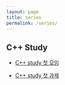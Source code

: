 ```yaml
---
layout: page
title: series
permalink: /series/
---
```


## C++ Study 

* [C++ study 첫 모임](https://minwook-shin.github.io/cppstudy-hw1/)

* [C++ study 첫 과제](https://minwook-shin.github.io/cppstudy-first/)
